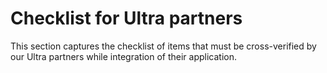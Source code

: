 # Checklist for Ultra partners
This section captures the checklist of items that must be cross-verified by our Ultra partners while integration of their application.


